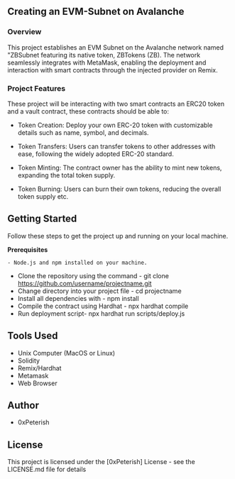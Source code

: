 ## Creating an EVM-Subnet on Avalanche

### Overview 

This project establishes an EVM Subnet on the Avalanche network named "ZBSubnet featuring its native token, ZBTokens (ZB). The network seamlessly integrates with MetaMask, enabling the deployment and interaction with smart contracts through the injected provider on Remix.

### Project Features

These project will be interacting with two smart contracts an ERC20 token and a vault contract, these contracts should be able to:

- Token Creation: Deploy your own ERC-20 token with customizable details such as name, symbol, and decimals.

- Token Transfers: Users can transfer tokens to other addresses with ease, following the widely adopted ERC-20 standard.

- Token Minting: The contract owner has the ability to mint new tokens, expanding the total token supply.

- Token Burning: Users can burn their own tokens, reducing the overall token supply etc.

## Getting Started

Follow these steps to get the project up and running on your local machine.

**Prerequisites**

    - Node.js and npm installed on your machine.

- Clone the repository using the command - git clone https://github.com/username/projectname.git
- Change directory into your project file - cd projectname
- Install all dependencies with - npm install
- Compile the contract using Hardhat - npx hardhat compile 
- Run deployment script- npx hardhat run scripts/deploy.js 

## Tools Used

- Unix Computer (MacOS or Linux)
- Solidity
- Remix/Hardhat
- Metamask
- Web Browser

## Author

- 0xPeterish


## License

This project is licensed under the [0xPeterish] License - see the LICENSE.md file for details